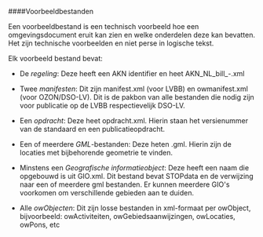 ####Voorbeeldbestanden

Een voorbeeldbestand is een technisch voorbeeld hoe een omgevingsdocument eruit kan zien en welke onderdelen
deze kan bevatten. Het zijn technische voorbeelden en niet perse in logische tekst.

Elk voorbeeld bestand bevat:

-   De *regeling*: Deze heeft een AKN identifier en heet AKN_NL_bill_<afkorting bevoegd gezag><cbscode bevoegd gezag>-<nummer>.xml

-   Twee *manifesten*: Dit zijn manifest.xml (voor LVBB) en owmanifest.xml (voor OZON/DSO-LV). Dit is de pakbon van
    alle bestanden die nodig zijn voor publicatie op de LVBB respectievelijk DSO-LV. 

-   Een *opdracht*: Deze heet opdracht.xml. Hierin staan het versienummer van de standaard en een publicatieopdracht.

-   Een of meerdere *GML*-bestanden: Deze heten <gebiedsnaam of nummer>.gml. Hierin zijn de locaties met bijbehorende geometrie te vinden.

-   Minstens een *Geografische informatieobject*: Deze heeft een naam die opgebouwd is uit GIO<gebiedsnaam of nummering>.xml. Dit bestand bevat
    STOPdata en de verwijzing naar een of meerdere gml bestanden. Er kunnen meerdere GIO's voorkomen om verschillende gebieden aan te duiden.

-   Alle *owObjecten*: Dit zijn losse bestanden in xml-formaat per owObject, bijvoorbeeld: owActiviteiten, owGebiedsaanwijzingen, owLocaties, 
    owPons, etc



